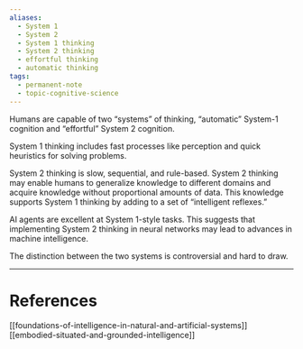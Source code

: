 ```yaml
---
aliases:
  - System 1
  - System 2
  - System 1 thinking
  - System 2 thinking
  - effortful thinking
  - automatic thinking
tags:
  - permanent-note
  - topic-cognitive-science
---
```

Humans are capable of two “systems” of thinking, “automatic” System-1 cognition and “effortful” System 2 cognition.

System 1 thinking includes fast processes like perception and quick heuristics for solving problems. 

System 2 thinking is slow, sequential, and rule-based. System 2 thinking may enable humans to generalize knowledge to different domains and acquire knowledge without proportional amounts of data. This knowledge supports System 1 thinking by adding to a set of “intelligent reflexes.”

AI agents are excellent at System 1-style tasks. This suggests that implementing System 2 thinking in neural networks may lead to advances in machine intelligence.

The distinction between the two systems is controversial and hard to draw.

---
# References

[[foundations-of-intelligence-in-natural-and-artificial-systems]]
[[embodied-situated-and-grounded-intelligence]]